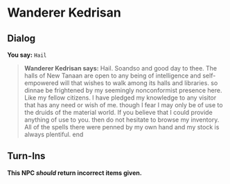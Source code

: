 # Wanderer Kedrisan


## Dialog

**You say:** `Hail`



>**Wanderer Kedrisan says:** Hail. Soandso and good day to thee. The halls of New Tanaan are open to any being of intelligence and self-empowered will that wishes to walk among its halls and libraries. so dinnae be frightened by my seemingly nonconformist presence here. Like my fellow citizens. I have pledged my knowledge to any visitor that has any need or wish of me. though I fear I may only be of use to the druids of the material world. If you believe that I could provide anything of use to you. then do not hesitate to browse my inventory. All of the spells there were penned by my own hand and my stock is always plentiful.
end



## Turn-Ins



**This NPC *should* return incorrect items given.**





